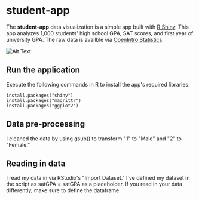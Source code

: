 # student-app
The **student-app** data visualization is a simple app built with [R Shiny](https://shiny.rstudio.com/). This app analyzes 1,000 students' high school GPA, SAT scores, and first year of university GPA. The raw data is availble via [OpenIntro Statistics](https://www.openintro.org/stat/extras.php).  

![Alt Text](https://media.giphy.com/media/3o752ljXAza6grWSEo/giphy.gif)

## Run the application
Execute the following commands in R to install the app's required libraries. 
```
install.packages("shiny")
install.packages("magrittr")
install.packages("ggplot2")
```
## Data pre-processing
I cleaned the data by using gsub() to transform "1" to "Male" and "2" to "Female." 

## Reading in data
I read my data in via RStudio's "Import Dataset." I've defined my dataset in the script as satGPA = satGPA as a placeholder. If you read in your data differently, make sure to define the dataframe. 
